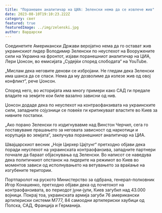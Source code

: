 ```yaml
---
title: "Поранешен аналитичар на ЦИА: Зеленски нема да се извлече жив"
date: 2023-08-10T19:10:23.222Z
category: свет
featured: true
featuredImage: ../img/zelenski.jpg
author: Вардарски
---
```

<!--StartFragment-->

Соединетите Американски Држави веројатно нема да го остават жив украинскиот лидер Володимир Зеленски по неуспехот на Вооружените сили на Украина на фронтот, изјави поранешниот аналитичар на ЦИА, Лери Џонсон, во емисијата „Судејќи според слободата“ на YouTube.

„Мислам дека неговите денови се избројани. Не гледам дека Зеленски има шанса да се спаси. Нема да му дозволиме да излезе жив од овој конфликт“, рече Џонсон.

[](https://autowelt.mk/)

Според него, во историјата има многу примери како САД ги предале владите на земјите кои биле вазално зависни од нив.

Џонсон додаде дека по неуспехот на контраофанзивата на украинските сили, западните сојузници се повеќе ги критикуваат властите во Киев за нивните постапки.

<!--EndFragment--><!--StartFragment-->

„Ако порано Зеленски го издигнувавме над Винстон Черчил, сега го поставуваме прашањето за неговата зависност од наркотици и корупција во земјата“, заклучува поранешниот аналитичар на ЦИА.

Швајцарскиот весник „Ноје Цирхер Цајтунг“ претходно објави дека поради неуспехот на украинската контраофанзива, западните партнери почнале да бараат објаснувања од Зеленски. Во написот се наведува дека политичкиот опстанок на лидерите на режимот во Киев во моментов зависи од исполнувањето на ветувањето за враќање на изгубените територии.

Портпаролот на руското Министерство за одбрана, генерал-полковник Игор Конашенко, претходно објави дека од почетокот на контраофанзивата, во периодот јуни-јули, Киев загубил над 43.000 војници. Покрај тоа, украинската армија загуби 76 американски артилериски системи М777, 84 самоодни артилериски хаубици од Полска, САД, Франција и Германија.

<!--EndFragment-->